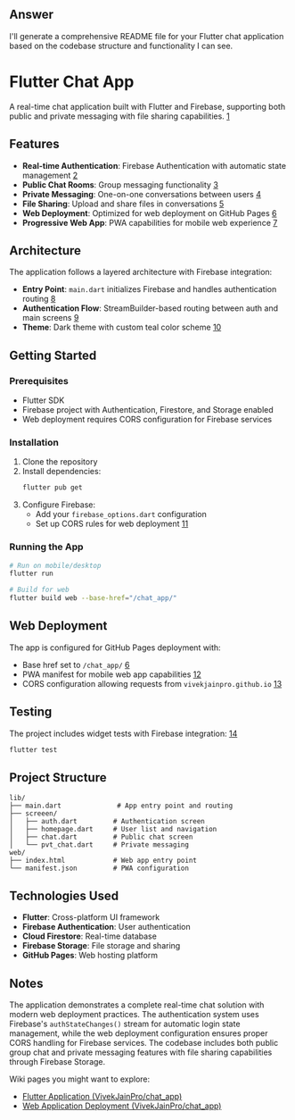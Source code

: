 ## Answer

I'll generate a comprehensive README file for your Flutter chat application based on the codebase structure and functionality I can see. <cite/>

# Flutter Chat App

A real-time chat application built with Flutter and Firebase, supporting both public and private messaging with file sharing capabilities. [1](#0-0) 

## Features

- **Real-time Authentication**: Firebase Authentication with automatic state management [2](#0-1) 
- **Public Chat Rooms**: Group messaging functionality [3](#0-2) 
- **Private Messaging**: One-on-one conversations between users [4](#0-3) 
- **File Sharing**: Upload and share files in conversations [5](#0-4) 
- **Web Deployment**: Optimized for web deployment on GitHub Pages [6](#0-5) 
- **Progressive Web App**: PWA capabilities for mobile web experience [7](#0-6) 

## Architecture

The application follows a layered architecture with Firebase integration:

- **Entry Point**: `main.dart` initializes Firebase and handles authentication routing [8](#0-7) 
- **Authentication Flow**: StreamBuilder-based routing between auth and main screens [9](#0-8) 
- **Theme**: Dark theme with custom teal color scheme [10](#0-9) 

## Getting Started

### Prerequisites

- Flutter SDK
- Firebase project with Authentication, Firestore, and Storage enabled
- Web deployment requires CORS configuration for Firebase services

### Installation

1. Clone the repository
2. Install dependencies:
   ```bash
   flutter pub get
   ```
3. Configure Firebase:
   - Add your `firebase_options.dart` configuration
   - Set up CORS rules for web deployment [11](#0-10) 

### Running the App

```bash
# Run on mobile/desktop
flutter run

# Build for web
flutter build web --base-href="/chat_app/"
```

## Web Deployment

The app is configured for GitHub Pages deployment with:
- Base href set to `/chat_app/` [6](#0-5) 
- PWA manifest for mobile web app capabilities [12](#0-11) 
- CORS configuration allowing requests from `vivekjainpro.github.io` [13](#0-12) 

## Testing

The project includes widget tests with Firebase integration: [14](#0-13) 

```bash
flutter test
```

## Project Structure

```
lib/
├── main.dart              # App entry point and routing
├── screeen/
│   ├── auth.dart         # Authentication screen
│   ├── homepage.dart     # User list and navigation
│   ├── chat.dart         # Public chat screen
│   └── pvt_chat.dart     # Private messaging
web/
├── index.html            # Web app entry point
└── manifest.json         # PWA configuration
```

## Technologies Used

- **Flutter**: Cross-platform UI framework
- **Firebase Authentication**: User authentication
- **Cloud Firestore**: Real-time database
- **Firebase Storage**: File storage and sharing
- **GitHub Pages**: Web hosting platform

## Notes

The application demonstrates a complete real-time chat solution with modern web deployment practices. The authentication system uses Firebase's `authStateChanges()` stream for automatic login state management, while the web deployment configuration ensures proper CORS handling for Firebase services. The codebase includes both public group chat and private messaging features with file sharing capabilities through Firebase Storage.

Wiki pages you might want to explore:
- [Flutter Application (VivekJainPro/chat_app)](/wiki/VivekJainPro/chat_app#2)
- [Web Application Deployment (VivekJainPro/chat_app)](/wiki/VivekJainPro/chat_app#4)
